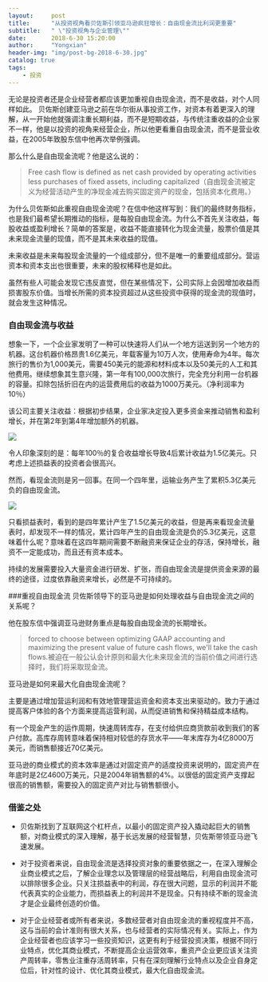 ```yaml
---
layout:     post
title:      "从投资视角看贝佐斯引领亚马逊疯狂增长：自由现金流比利润更重要"
subtitle:   " \"投资视角与企业管理\""
date:       2018-6-30 15:20:00
author:     "Yongxian"
header-img: "img/post-bg-2018-6-30.jpg"
catalog: true
tags:
    - 投资
---
```


无论是投资者还是企业经营者都应该更加重视自由现金流，而不是收益，对个人同样如此。
贝佐斯创建亚马逊之前在华尔街从事投资工作，对资本有着更深入的理解，从一开始他就强调注重长期利益，而不是短期收益，与传统注重收益的企业家不一样，他是以投资的视角来经营企业，所以他更看重自由现金流，而不是营业收益，在2005年致股东信中他再次举例强调。

那么什么是自由现金流呢？他是这么说的：

>Free cash flow is defined as net cash provided by operating activities less purchases of fixed assets, including capitalized（自由现金流被定义为经营活动产生的净现金减去购买固定资产的现金，包括资本化费用。）

为什么贝佐斯如此重视自由现金流呢？在信中他这样写到：我们的最终财务指标，也是我们最希望长期推动的指标，是每股自由现金流。为什么不首先关注收益，每股收益或盈利增长？简单的答案是，收益不能直接转化为现金流量，股票价值是其未来现金流量的现值，而不是其未来收益的现值。

未来收益是未来每股现金流量的一个组成部分，但不是唯一的重要组成部分。营运资本和资本支出也很重要，未来的股权稀释也是如此。

虽然有些人可能会发现它违反直觉，但在某些情况下，公司实际上会因增加收益而损害股东价值。当增长所需的资本投资超过从这些投资中获得的现金流的现值时，就会发生这种情况。

### 自由现金流与收益
想象一下，一个企业家发明了一种可以快速将人们从一个地方运送到另一个地方的机器。这台机器价格昂贵1.6亿美元，年载客量为10万人次，使用寿命为4年。每次旅行的售价为1,000美元，需要450美元的能源和材料成本以及50美元的人工和其他费用。继续想象其生意兴隆，第一年有100,000次旅行，完全充分利用一台机器的容量。扣除包括折旧在内的运营费用后的收益为1000万美元。（净利润率为10％）

该公司主要关注收益：根据初步结果，企业家决定投入更多资金来推动销售和盈利增长，并在第2年到第4年增加额外的机器。

![](http://p87c1ol39.bkt.clouddn.com/WX20180815-165421.png)

令人印象深刻的是：每年100％的复合收益增长导致4后累计收益为1.5亿美元。只考虑上述损益表的投资者会很高兴。

然而，看现金流则是另一回事。在同一个四年里，运输业务产生了累积5.3亿美元负的自由现金流。

![](http://p87c1ol39.bkt.clouddn.com/WX20180815-165442.png)

只看损益表时，看到的是四年累计产生了1.5亿美元的收益，但是再来看现金流量表时，却发现不一样的情况，累计四年产生的自由现金流是负的5.3亿美元，这意味着什么呢？意味着在这四年期间需要不断融资来保证企业的存活，保持增长，融资不一定能成功，而且还有资本成本。

持续的发展需要投入大量资金进行研发、扩张，而自由现金流是提供资金来源的最终的途径，过度依靠融资来增长，必然是不可持续的。

###重视自由现金流
贝佐斯领导下的亚马逊是如何处理收益与自由现金流之间的关系呢？

他在股东信中强调亚马逊财务重点是每股自由现金流的长期增长。

>forced to choose between optimizing GAAP accounting and maximizing the present value of future cash flows, we'll take the cash flows.被迫在一般公认会计原则和最大化未来现金流的当前价值之间进行选择时，我们将采取现金流。

亚马逊是如何来最大化自由现金流呢？

主要是通过增加营运利润和有效地管理营运资金和资本支出来驱动的。致力于通过提高客户体验的各个方面来提高运营利润，从而促进销售和保持精益成本结构。

有一个现金产生的运作周期，快速周转库存，在支付给供应商货款前收到我们的客户付款。高库存周转意味着保持相对较低的存货水平——年末库存为4亿8000万美元，而销售额接近70亿美元。

亚马逊的商业模式的资本效率是通过对固定资产的适度投资来说明的，固定资产在年底时是2亿4600万美元，只是2004年销售额的4%。以很低的固定资产支撑起很高的销售额，需要投入的固定资产对比与销售额很小。

### 借鉴之处
- 贝佐斯找到了互联网这个杠杆点，以最小的固定资产投入撬动起巨大的销售额，对商业模式的深入理解，基于长远发展的经营智慧，贝佐斯带领亚马逊飞速发展。

- 对于投资者来说，自由现金流是选择投资对象的重要依据之一，在深入理解企业商业模式之后，了解企业理念以及管理层的经营战略后，利用自由现金流可以排除很多企业。只关注损益表中的利润，存在很大问题，显示的利润并不能代表真实的企业能力，而损益表上的利润并不是现金。只有持续不断的现金流才是企业最终创造的价值。

- 对于企业经营者或所有者来说，多数经营者对自由现金流的重视程度并不高，这与当前的会计准则有很大关系，也与经营者的实际情况有关。实际上，作为企业经营者也应该学习一些投资知识，这更有利于经营投资决策，根据不同行业特点，优化其商业模式，不断提高企业运营效率，重资产企业更应该关注资产周转率，零售业注重存活周转率，只有在深刻理解行业特点以及企业自身定位后，针对性的设计、优化其商业模式，最大化自由现金流。
